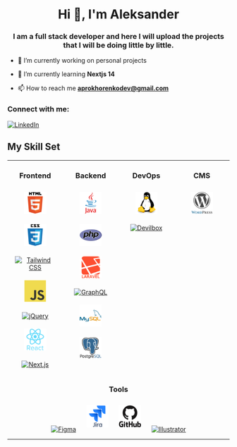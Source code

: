 <h1 align="center">Hi 👋, I'm Aleksander</h1>
<h3 align="center">I am a full stack developer and here I will upload the projects that I will be doing little by little.</h3>

- 🔭 I’m currently working on personal projects

- 🌱 I’m currently learning **Nextjs 14**

- 📫 How to reach me **aprokhorenkodev@gmail.com**

<h3 align="left">Connect with me:</h3>
<p align="left">
  <a href="https://linkedin.com/in/aleksander%20trujillo" target="_blank">
    <img src="https://img.shields.io/badge/linkedin-0A66C2?style=for-the-badge&logo=linkedin&logoColor=white" alt="LinkedIn">
  </a>
</p>

## My Skill Set  
<table>
  <tr>
    <td valign="top" width="25%">
      <h3 align="center">Frontend</h3>
      <div align="center">
        <a href="https://developer.mozilla.org/en-US/docs/Web/HTML" target="_blank"><img style="margin: 10px" src="https://raw.githubusercontent.com/devicons/devicon/master/icons/html5/html5-original-wordmark.svg" alt="HTML5" height="50" /></a>
        <a href="https://developer.mozilla.org/en-US/docs/Web/CSS" target="_blank"><img style="margin: 10px" src="https://raw.githubusercontent.com/devicons/devicon/master/icons/css3/css3-original-wordmark.svg" alt="CSS3" height="50" /></a>
        <a href="https://tailwindcss.com/" target="_blank"><img style="margin: 10px" src="https://profilinator.rishav.dev/skills-assets/tailwindcss.png" alt="Tailwind CSS" height="50" /></a>
        <a href="https://developer.mozilla.org/en-US/docs/Web/JavaScript" target="_blank"><img style="margin: 10px" src="https://raw.githubusercontent.com/devicons/devicon/master/icons/javascript/javascript-original.svg" alt="JavaScript" height="50" /></a>
        <a href="https://jquery.com/" target="_blank"><img style="margin: 10px" src="https://profilinator.rishav.dev/skills-assets/jquery.png" alt="jQuery" height="50" /></a>
        <a href="https://reactjs.org/" target="_blank"><img style="margin: 10px" src="https://raw.githubusercontent.com/devicons/devicon/master/icons/react/react-original-wordmark.svg" alt="React" height="50" /></a>
        <a href="https://nextjs.org/" target="_blank"><img style="margin: 10px" src="https://profilinator.rishav.dev/skills-assets/nextjs.png" alt="Next.js" height="50" /></a>
      </div>
    </td>
    <td valign="top" width="25%">
      <h3 align="center">Backend</h3>
      <div align="center">
        <a href="https://www.java.com" target="_blank"><img style="margin: 10px" src="https://raw.githubusercontent.com/devicons/devicon/master/icons/java/java-original-wordmark.svg" alt="Java" height="50" /></a>
        <a href="https://www.php.net/" target="_blank"><img style="margin: 10px" src="https://raw.githubusercontent.com/devicons/devicon/master/icons/php/php-original.svg" alt="PHP" height="50" /></a>
        <a href="https://laravel.com/" target="_blank"><img style="margin: 10px" src="https://raw.githubusercontent.com/devicons/devicon/master/icons/laravel/laravel-plain-wordmark.svg" alt="Laravel" height="50" /></a>
        <a href="https://graphql.org/" target="_blank"><img style="margin: 10px" src="https://profilinator.rishav.dev/skills-assets/graphql.png" alt="GraphQL" height="50" /></a>
        <a href="https://www.mysql.com/" target="_blank"><img style="margin: 10px" src="https://raw.githubusercontent.com/devicons/devicon/master/icons/mysql/mysql-original-wordmark.svg" alt="MySQL" height="50" /></a>
        <a href="https://www.postgresql.org/" target="_blank"><img style="margin: 10px" src="https://raw.githubusercontent.com/devicons/devicon/master/icons/postgresql/postgresql-original-wordmark.svg" alt="PostgreSQL" height="50" /></a>
      </div>
    </td>
    <td valign="top" width="25%">
      <h3 align="center">DevOps</h3>
      <div align="center">
        <a href="https://www.linux.org/" target="_blank"><img style="margin: 10px" src="https://raw.githubusercontent.com/devicons/devicon/master/icons/linux/linux-original.svg" alt="Linux" height="50" /></a>
        <a href="https://devilbox.readthedocs.io/en/latest/" target="_blank"><img style="margin: 10px" src="https://cdn.jsdelivr.net/gh/devicons/devicon/icons/docker/docker-original-wordmark.svg" alt="Devilbox" height="50" /></a>
      </div>
    </td>
    <td valign="top" width="25%">
      <h3 align="center">CMS</h3>
      <div align="center">
        <a href="https://wordpress.com/" target="_blank"><img style="margin: 10px" src="https://raw.githubusercontent.com/devicons/devicon/master/icons/wordpress/wordpress-original.svg" alt="WordPress" height="50" /></a>
      </div>
    </td>
  </tr>
  <tr>
    <td valign="top" colspan="4">
      <h3 align="center">Tools</h3>
      <div align="center">
        <a href="https://www.figma.com/" target="_blank"><img style="margin: 10px" src="https://profilinator.rishav.dev/skills-assets/figma.png" alt="Figma" height="50" /></a>
        <a href="https://www.atlassian.com/software/jira" target="_blank"><img style="margin: 10px" src="https://raw.githubusercontent.com/devicons/devicon/master/icons/jira/jira-original-wordmark.svg" alt="Jira" height="50" /></a>
        <a href="https://github.com/" target="_blank"><img style="margin: 10px" src="https://raw.githubusercontent.com/devicons/devicon/master/icons/github/github-original-wordmark.svg" alt="GitHub" height="50" /></a>
        <a href="https://www.adobe.com/in/products/illustrator.html" target="_blank"><img style="margin: 10px" src="https://profilinator.rishav.dev/skills-assets/adobe_illustrator-icon.svg" alt="Illustrator" height="50" /></a>
      </div>
    </td>
  </tr>
</table>

<br/>   

